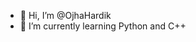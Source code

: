 - 👋 Hi, I’m @OjhaHardik
- 🌱 I’m currently learning Python and C++

<!---
OjhaHardik/OjhaHardik is a ✨ special ✨ repository because its `README.md` (this file) appears on your GitHub profile.
You can click the Preview link to take a look at your changes.
--->
